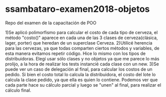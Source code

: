 # ssambataro-examen2018-objetos
Repo del examen de la capacitación de POO

1)Se aplicó polimorfismo para calcular el costo de cada tipo de cerveza, el método "costo()" aparece en cada una de las 3 clases de cerveza(clásica, lager, porter) que heredan de un superclase Cerveza.
2)Utilicé herencia para las cervezas, ya que todas comparten ciertos métodos y variables, de esta manera evitamos repetir código. Hice lo mismo con los tipos de distribuidoras. Elegí usar sólo clases y no objetos ya que me parece lo más prolijo, a la hora de realizar los tests instancié cada clase con un new.
3)Se puede ver un caso de delegación al final, para calcular los costos de un pedido. Si bien el costo total lo calcula la distribuidora, el costo del lote lo calcula la clase pedido, ya que ella es quien lo contiene. Podemos ver que cada parte hace su cálculo parcial y luego se "unen" al final, para realizar el cálculo final.
